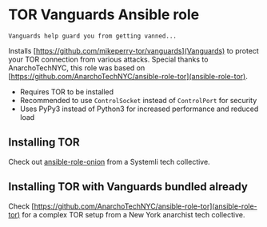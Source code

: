 TOR Vanguards Ansible role
==========================

```
Vanguards help guard you from getting vanned... 
```

Installs [https://github.com/mikeperry-tor/vanguards](Vanguards) to protect your TOR connection from various attacks. Special thanks to AnarchoTechNYC, this role was based on [https://github.com/AnarchoTechNYC/ansible-role-tor](ansible-role-tor).

- Requires TOR to be installed
- Recommended to use `ControlSocket` instead of `ControlPort` for security
- Uses PyPy3 instead of Python3 for increased performance and reduced load

## Installing TOR

Check out [ansible-role-onion](https://github.com/systemli/ansible-role-onion) from a Systemli tech collective.

## Installing TOR with Vanguards bundled already

Check [https://github.com/AnarchoTechNYC/ansible-role-tor](ansible-role-tor) for a complex TOR setup from a New York anarchist tech collective.
